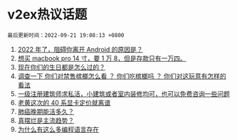 # v2ex热议话题

`最后更新时间：2022-09-21 19:08:13 +0800`

1. [2022 年了，阻碍你离开 Android 的原因是？](https://www.v2ex.com/t/881790)
1. [想买 macbook pro 14 寸，要 1 万 8，但是存款只有一万四。](https://www.v2ex.com/t/881852)
1. [现在你们的生日都是怎么过的？](https://www.v2ex.com/t/881820)
1. [调查一下 
你们对禁售槟榔怎么看 ？
你们吃槟榔吗 ？
你们对这玩意有怎样的看法](https://www.v2ex.com/t/881832)
1. [一级注册建筑师求私活，小建筑或者室内装修均可，也可以免费咨询一些问题](https://www.v2ex.com/t/881735)
1. [老黄这次的 40 系显卡定价就离谱](https://www.v2ex.com/t/881739)
1. [肺癌晚期能活多久？](https://www.v2ex.com/t/881757)
1. [真摆烂是主流趋势？](https://www.v2ex.com/t/881792)
1. [为什么有这么多编程语言存在](https://www.v2ex.com/t/881829)

